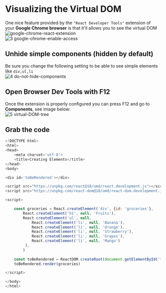 # Visualizing the Virtual DOM
One nice feature provided by the `"React Developer Tools"` extension of your **Google Chrome browser** is that it'll allows you to see the virtual DOM</br>
![google-chrome-react-extension](https://github.com/danielurra/react/assets/51704179/bb9713bc-b024-4169-b52b-339a8c658e87)</br>
![3 google-chrome-enable-access](https://github.com/danielurra/react/assets/51704179/e39d9d79-51fb-49c1-890d-35aa7b81a9cb)</br>
## Unhide simple components (hidden by default)
Be sure you change the following setting to be able to see simple elements like `div,ul,li`</br>
![4 do-not-hide-components](https://github.com/danielurra/react/assets/51704179/ed6beaae-ae54-4198-90d4-69351ba1a4da)</br>
## Open Browser Dev Tools with F12
Once the extension is properly configured you can press F12 and go to **Components**, see image below:</br>
![5 virtual-DOM-tree](https://github.com/danielurra/react/assets/51704179/89454a93-3bf7-4808-bb06-db5943229d48)</br>
## Grab the code
```javascript
<!DOCTYPE html>
<html>
<head>
    <meta charset='utf-8'>
    <title>Creating Elements</title>
</head>
<body>

<div id='toBeRendered'></div>

<script src="https://unpkg.com/react@18/umd/react.development.js"></script>
<script src="https://unpkg.com/react-dom@18/umd/react-dom.development.js"></script>

<script>

    const groceries = React.createElement('div', {id: 'groceries'},
        React.createElement('h1', null, 'Fruits'),
        React.createElement('ul', null,
            React.createElement('li', null, 'Banana'),
            React.createElement('li', null, 'Orange'),
            React.createElement('li', null, 'Strawberry'),
            React.createElement('li', null, 'Grapes'),
            React.createElement('li', null, 'Mango')
         ),
        )
       
    const toBeRendered = ReactDOM.createRoot(document.getElementById('toBeRendered'))
    toBeRendered.render(groceries)

</script>

</body>
</html>

```

